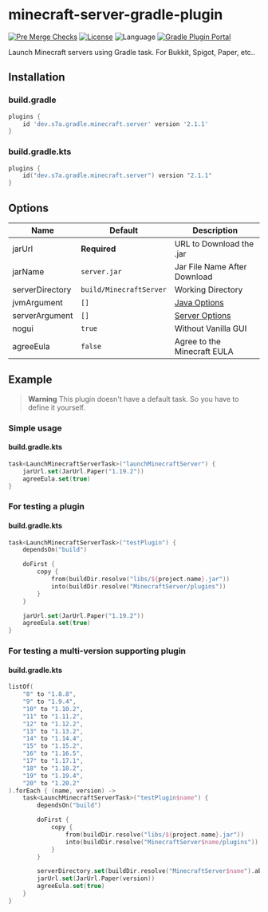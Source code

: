 # minecraft-server-gradle-plugin

[![Pre Merge Checks](https://github.com/sya-ri/minecraft-server-gradle-plugin/workflows/Pre%20Merge%20Checks/badge.svg)](https://github.com/sya-ri/minecraft-server-gradle-plugin/actions?query=workflow%3A%22Pre+Merge+Checks%22)
[![License](https://img.shields.io/github/license/sya-ri/minecraft-server-gradle-plugin.svg)](LICENSE)
![Language](https://img.shields.io/github/languages/top/sya-ri/minecraft-server-gradle-plugin?color=blue&logo=kotlin)
[![Gradle Plugin Portal](https://img.shields.io/maven-metadata/v/https/plugins.gradle.org/m2/dev/s7a/gradle/minecraft/server/dev.s7a.gradle.minecraft.server/maven-metadata.xml.svg?colorB=007ec6&label=Gradle%20Plugin%20Portal)](https://plugins.gradle.org/plugin/dev.s7a.gradle.minecraft.server)

Launch Minecraft servers using Gradle task. For Bukkit, Spigot, Paper, etc..

## Installation

### build.gradle

```groovy
plugins {
    id 'dev.s7a.gradle.minecraft.server' version '2.1.1'
}
```

### build.gradle.kts

```kotlin
plugins {
    id("dev.s7a.gradle.minecraft.server") version "2.1.1"
}
```

## Options

| Name            | Default                 | Description                                                                             |
|-----------------|-------------------------|-----------------------------------------------------------------------------------------|
| jarUrl          | **Required**️           | URL to Download the .jar                                                                |
| jarName         | `server.jar`            | Jar File Name After Download                                                            |
| serverDirectory | `build/MinecraftServer` | Working Directory                                                                       |
| jvmArgument     | `[]`                    | [Java Options](https://docs.oracle.com/javase/7/docs/technotes/tools/windows/java.html) |
| serverArgument  | `[]`                    | [Server Options](https://www.spigotmc.org/wiki/start-up-parameters/)                    |
| nogui           | `true`                  | Without Vanilla GUI                                                                     |
| agreeEula       | `false`                 | Agree to the Minecraft EULA                                                             |

## Example

> **Warning**
> This plugin doesn't have a default task. So you have to define it yourself.

### Simple usage

#### build.gradle.kts

```kotlin
task<LaunchMinecraftServerTask>("launchMinecraftServer") {
    jarUrl.set(JarUrl.Paper("1.19.2"))
    agreeEula.set(true)
}
```

### For testing a plugin

#### build.gradle.kts

```kotlin
task<LaunchMinecraftServerTask>("testPlugin") {
    dependsOn("build")

    doFirst {
        copy {
            from(buildDir.resolve("libs/${project.name}.jar"))
            into(buildDir.resolve("MinecraftServer/plugins"))
        }
    }

    jarUrl.set(JarUrl.Paper("1.19.2"))
    agreeEula.set(true)
}
```

### For testing a multi-version supporting plugin

#### build.gradle.kts

```kotlin
listOf(
    "8" to "1.8.8",
    "9" to "1.9.4",
    "10" to "1.10.2",
    "11" to "1.11.2",
    "12" to "1.12.2",
    "13" to "1.13.2",
    "14" to "1.14.4",
    "15" to "1.15.2",
    "16" to "1.16.5",
    "17" to "1.17.1",
    "18" to "1.18.2",
    "19" to "1.19.4",
    "20" to "1.20.2"
).forEach { (name, version) ->
    task<LaunchMinecraftServerTask>("testPlugin$name") {
        dependsOn("build")

        doFirst {
            copy {
                from(buildDir.resolve("libs/${project.name}.jar"))
                into(buildDir.resolve("MinecraftServer$name/plugins"))
            }
        }

        serverDirectory.set(buildDir.resolve("MinecraftServer$name").absolutePath)
        jarUrl.set(JarUrl.Paper(version))
        agreeEula.set(true)
    }
}
```
